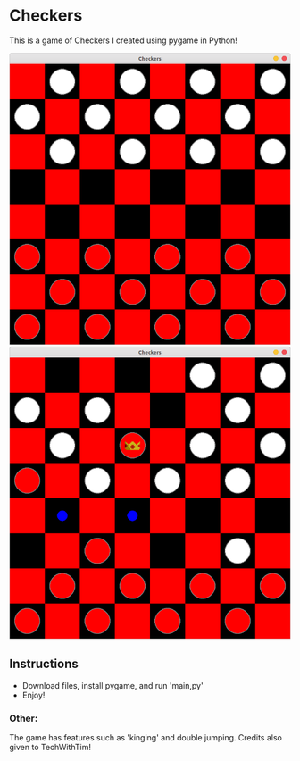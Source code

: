 # Checkers

This is a game of Checkers I created using pygame in Python!

![Gameplay](https://github.com/SaadMukhtar/2-Player-Checkers/blob/master/Gameplay.png)
![Gameplay2](https://github.com/SaadMukhtar/2-Player-Checkers/blob/master/Gameplay2.png)


## Instructions
- Download files, install pygame, and run 'main,py'
- Enjoy!

### Other:
The game has features such as 'kinging' and double jumping. Credits also given to TechWithTim!